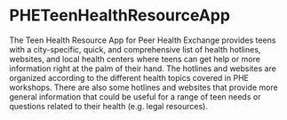 PHETeenHealthResourceApp
========================

The Teen Health Resource App for Peer Health Exchange provides teens with a city-specific, quick, and comprehensive list of health hotlines, websites, and local health centers where teens can get help or more information right at the palm of their hand. The hotlines and websites are organized according to the different health topics covered in PHE workshops. There are also some hotlines and websites that provide more general information that could be useful for a range of teen needs or questions related to their health (e.g. legal resources).
